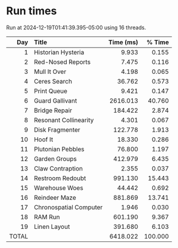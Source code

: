 # Run times

Run at 2024-12-19T01:41:39.395-05:00 using 16 threads.

|   Day | Title                          |       Time (ms) |          % Time |
| ----: | :----------------------------- | --------------: | --------------: |
|     1 | Historian Hysteria             |           9.933 |           0.155 |
|     2 | Red-Nosed Reports              |           7.475 |           0.116 |
|     3 | Mull It Over                   |           4.198 |           0.065 |
|     4 | Ceres Search                   |          36.762 |           0.573 |
|     5 | Print Queue                    |           9.421 |           0.147 |
|     6 | Guard Gallivant                |        2616.013 |          40.760 |
|     7 | Bridge Repair                  |         184.422 |           2.874 |
|     8 | Resonant Collinearity          |           4.301 |           0.067 |
|     9 | Disk Fragmenter                |         122.778 |           1.913 |
|    10 | Hoof It                        |          18.330 |           0.286 |
|    11 | Plutonian Pebbles              |          76.800 |           1.197 |
|    12 | Garden Groups                  |         412.979 |           6.435 |
|    13 | Claw Contraption               |           2.355 |           0.037 |
|    14 | Restroom Redoubt               |         991.130 |          15.443 |
|    15 | Warehouse Woes                 |          44.442 |           0.692 |
|    16 | Reindeer Maze                  |         881.869 |          13.741 |
|    17 | Chronospatial Computer         |           1.946 |           0.030 |
|    18 | RAM Run                        |         601.190 |           9.367 |
|    19 | Linen Layout                   |         391.680 |           6.103 |
|                                 TOTAL ||        6418.022 |         100.000 |